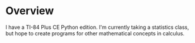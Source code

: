 # Overview
I have a TI-84 Plus CE Python edition. I'm currently taking a statistics class, but hope to create programs for other mathematical concepts in calculus. 
